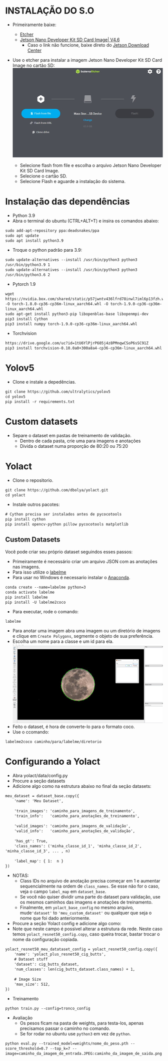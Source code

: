 # INSTALAÇÃO DO S.O
- Primeiramente baixe:
  - [Etcher](https://www.balena.io/etcher/)
  - [Jetson Nano Developer Kit SD Card Image| V4.6](https://developer.nvidia.com/embedded/l4t/r32_release_v6.1/jeston_nano/jetson-nano-jp46-sd-card-image.zip)
    - Caso o link não funcione, baixe direto do [Jetson Download Center](https://developer.nvidia.com/embedded/downloads#?search=nano)

- Use o etcher para instalar a imagem Jetson Nano Developer Kit SD Card Image no cartão SD:
![Example 0](https://github.com/hewertonfl/Tutorial_jetson_nano/blob/d910cdba80ab1e9c77cedecdfaee7b37392ec441/img_tut/Captura%20de%20tela%202022-07-13%20130141.jpg)
  - Selecione flash from file e escolha o arquivo Jetson Nano Developer Kit SD Card Image.
  - Selecione o cartão SD.
  - Selecione Flash e aguarde a instalação do sistema.

# Instalação das dependências
- Python 3.9
- Abra o terminal do ubuntu (CTRL+ALT+T) e insira os comandos abaixo:
```Shell
sudo add-apt-repository ppa:deadsnakes/ppa
sudo apt update
sudo apt install python3.9
```
- Troque o python padrão para 3.9:
 ```Shell
sudo update-alternatives --install /usr/bin/python3 python3 /usr/bin/python3.9 1
sudo update-alternatives --install /usr/bin/python3 python3 /usr/bin/python3.6 2
```
- Pytorch 1.9
```Shell
wget https://nvidia.box.com/shared/static/p57jwntv436lfrd78inwl7iml6p13fzh.whl -O torch-1.8.0-cp36-cp36m-linux_aarch64.whl -O torch-1.9.0-cp36-cp36m-linux_aarch64.whl
sudo apt-get install python3-pip libopenblas-base libopenmpi-dev 
pip3 install Cython
pip3 install numpy torch-1.9.0-cp36-cp36m-linux_aarch64.whl
```
- Torchvision
```Shell
https://drive.google.com/uc?id=1tU6YlPjrP605j4z8PMnqwCSoP6sSC91Z
pip3 install torchvision-0.10.0a0+300a8a4-cp36-cp36m-linux_aarch64.whl
```
# Yolov5
- Clone e instale a depedências.
 ```Shell
git clone https://github.com/ultralytics/yolov5
cd yolov5
pip install -r requirements.txt
 ```
# Custom datasets
 - Separe o dataset em pastas de treinamento de validação.
    - Dentro de cada pasta, crie uma para imagens e anotações
    - Divida o dataset numa proporção de 80:20 ou 75:20
 
 # Yolact
 - Clone o repositorio.
 ```Shell
git clone https://github.com/dbolya/yolact.git
cd yolact
```
- Instale outros pacotes:
 ```Shell
# Cython precisa ser instalados antes de pycocotools
pip install cython
pip install opencv-python pillow pycocotools matplotlib
 ```
## Custom Datasets
Você pode criar seu próprio dataset seguindos esses passos:
 - Primeiramente é necessário criar um arquivo JSON com as anotações nas imagens.
  - Para isso utilize o [labelme](https://github.com/wkentaro/labelme)
  - Para usar no Windows é necessario instalar o [Anaconda](https://www.anaconda.com).
  ```Shell
conda create --name=labelme python=3
conda activate labelme
pip install labelme
pip install -U labelme2coco
```
  - Para executar, rode o comando:
 ```Shell 
 labelme
  ```
  - Para anotar uma imagem abra uma imagem ou um diretório de imagens e clique em `Create Polygons`, segmente o objeto de sua preferência.
  - Escolha um nome para a classe e um id para ela.
![Example 1](https://github.com/hewertonfl/Tutorial_jetson_nano/blob/3046e5bc0c84ed53eaa847984f49fcc82d535eaf/img_tut/imagem_2022-07-13_155634959.png)
  - Feito o dataset, é hora de converte-lo para o formato coco.
  - Use o ccomando:
 ```Shell
 labelme2coco caminho/para/labelme/diretorio
  ```
 # Configurando a Yolact
 - Abra yolact/data/config.py
 - Procure a seção datasets
 - Adicione algo como na estrutura abaixo no final da seção datasets:
```Shell
meu_dataset = dataset_base.copy({
    'name': 'Meu Dataset',

    'train_images': 'caminho_para_imagens_de_treinamento',
    'train_info':   'caminho_para_anotações_de_treinamento',

    'valid_images': 'caminho_para_imagens_de_validação',
    'valid_info':   'caminho_para_anotações_de_validação',

    'has_gt': True,
    'class_names': ('minha_classe_id_1', 'minha_classe_id_2', 'minha_classe_id_3', ... , n)
    
    'label_map': { 1:  n }
})
```
 - NOTAS:
   - Class IDs no arquivo de anotação precisa começar em 1 e aumentar sequencialmente na ordem de `class_names`. Se esse não for o caso, veja o campo `label_map` em `dataset_base`.
   - Se você não quiser dividir uma parte do dataset para validação, use os mesmos caminhos das imagens e anotações de treinamento.
   - Finalmente, em `yolact_base_config` no mesmo arquivo, mude`'dataset'` to `'meu_custom_dataset'` ou qualquer que seja o nome que foi dado anteriormente.
- Procure a seção Yolact config e adicione algo como:
- Note que neste campo é possivel alterar a estrutura da rede. Neste caso temos `yolact_resnet50_config.copy`, caso queira trocar, bastar trocar o nome da configuração copiada.
```Shell
yolact_resnet50_meu_datataset_config = yolact_resnet50_config.copy({
    'name': 'yolact_plus_resnet50_cig_butts',
    # Dataset stuff
    'dataset': cig_butts_dataset,
    'num_classes': len(cig_butts_dataset.class_names) + 1,

    # Image Size
    'max_size': 512,
})
```
- Treinamento
```Shell 
python train.py --config=tronco_config 
 ```
- Avaliação
  - Os pesos ficam na pasta de weights, para testa-los, apenas precisamos passar o caminho no comando.
  - Se for rodar no ubuntu use `python3` em vez de `python`.
```Shell
python eval.py --trained_model=weights/nome_do_peso.pth --score_threshold=0.7 --top_k=7 --image=caminho_da_imagem_de_entrada.JPEG:caminho_da_imagem_de_saida.png
 ```
